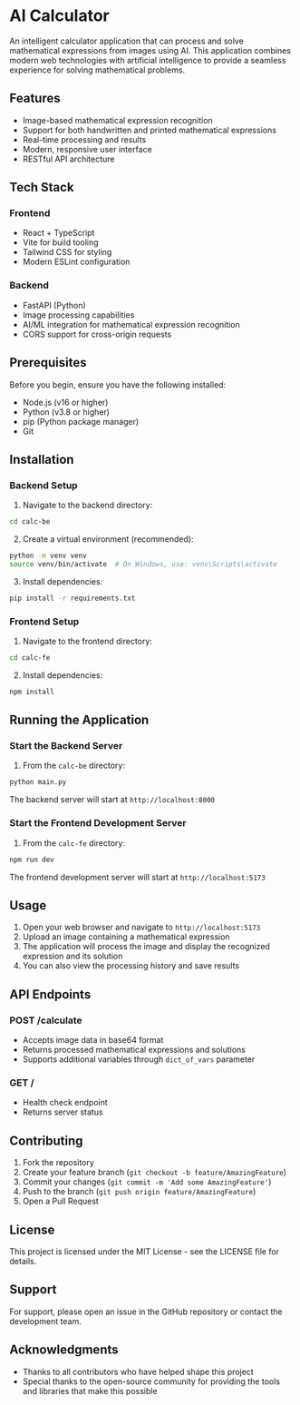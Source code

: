 # AI Calculator

An intelligent calculator application that can process and solve mathematical expressions from images using AI. This application combines modern web technologies with artificial intelligence to provide a seamless experience for solving mathematical problems.

## Features

- Image-based mathematical expression recognition
- Support for both handwritten and printed mathematical expressions
- Real-time processing and results
- Modern, responsive user interface
- RESTful API architecture

## Tech Stack

### Frontend
- React + TypeScript
- Vite for build tooling
- Tailwind CSS for styling
- Modern ESLint configuration

### Backend
- FastAPI (Python)
- Image processing capabilities
- AI/ML integration for mathematical expression recognition
- CORS support for cross-origin requests

## Prerequisites

Before you begin, ensure you have the following installed:
- Node.js (v16 or higher)
- Python (v3.8 or higher)
- pip (Python package manager)
- Git

## Installation

### Backend Setup

1. Navigate to the backend directory:
```bash
cd calc-be
```

2. Create a virtual environment (recommended):
```bash
python -m venv venv
source venv/bin/activate  # On Windows, use: venv\Scripts\activate
```

3. Install dependencies:
```bash
pip install -r requirements.txt
```

### Frontend Setup

1. Navigate to the frontend directory:
```bash
cd calc-fe
```

2. Install dependencies:
```bash
npm install
```

## Running the Application

### Start the Backend Server

1. From the `calc-be` directory:
```bash
python main.py
```
The backend server will start at `http://localhost:8000`

### Start the Frontend Development Server

1. From the `calc-fe` directory:
```bash
npm run dev
```
The frontend development server will start at `http://localhost:5173`

## Usage

1. Open your web browser and navigate to `http://localhost:5173`
2. Upload an image containing a mathematical expression
3. The application will process the image and display the recognized expression and its solution
4. You can also view the processing history and save results

## API Endpoints

### POST /calculate
- Accepts image data in base64 format
- Returns processed mathematical expressions and solutions
- Supports additional variables through `dict_of_vars` parameter

### GET /
- Health check endpoint
- Returns server status

## Contributing

1. Fork the repository
2. Create your feature branch (`git checkout -b feature/AmazingFeature`)
3. Commit your changes (`git commit -m 'Add some AmazingFeature'`)
4. Push to the branch (`git push origin feature/AmazingFeature`)
5. Open a Pull Request

## License

This project is licensed under the MIT License - see the LICENSE file for details.

## Support

For support, please open an issue in the GitHub repository or contact the development team.

## Acknowledgments

- Thanks to all contributors who have helped shape this project
- Special thanks to the open-source community for providing the tools and libraries that make this possible 